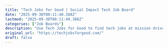 ```yaml
---
title: "Tech Jobs for Good | Social Impact Tech Job Board"
date: "2025-09-30T00:11:40.388Z"
lastmod: "2025-09-30T00:11:40.388Z"
categories: ["Job Boards"]
description: "Use Tech Jobs for Good to find tech jobs at mission driven companies and nonprofits working on pressing social and environmental issues."
original_url: "https://techjobsforgood.com/"
draft: false
---
```

